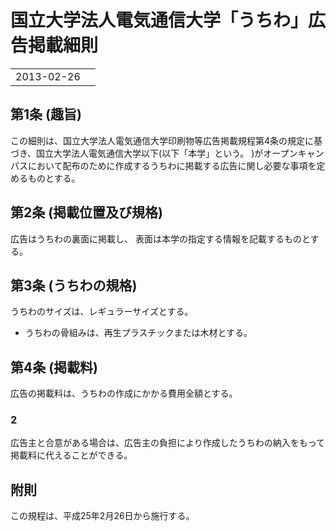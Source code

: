# 国立大学法人電気通信大学「うちわ」広告掲載細則

|||
|---|---|
|2013-02-26||

## 第1条 (趣旨)
この細則は、国立大学法人電気通信大学印刷物等広告掲載規程第4条の規定に基づき、国立大学法人電気通信大学以下(以下「本学」という。 )がオープンキャンパスにおいて配布のために作成するうちわに掲載する広告に関し必要な事項を定めるものとする。

## 第2条 (掲載位置及び規格)
広告はうちわの裏面に掲載し、 表面は本学の指定する情報を記載するものとする。

## 第3条 (うちわの規格)
うちわのサイズは、レギュラーサイズとする。
- うちわの骨組みは、再生プラスチックまたは木材とする。

## 第4条 (掲載料)
広告の掲載料は、うちわの作成にかかる費用全額とする。

### 2
広告主と合意がある場合は、広告主の負担により作成したうちわの納入をもって掲載料に代えることができる。

## 附則
この規程は、平成25年2月26日から施行する。
